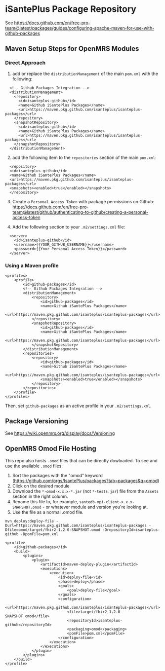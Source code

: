 # iSantePlus Package Repository

See https://docs.github.com/en/free-pro-team@latest/packages/guides/configuring-apache-maven-for-use-with-github-packages

## Maven Setup Steps for OpenMRS Modules

### Direct Approach
1. add or replace the `distributionManagement` of the main `pom.xml` with the following:
  ```
    <!-- Github Packages Integration -->
    <distributionManagement>
      <repository>
        <id>isanteplus-github</id>
        <name>Github iSantePlus Packages</name>
        <url>https://maven.pkg.github.com/isanteplus/isanteplus-packages</url>
      </repository>
      <snapshotRepository>
        <id>isanteplus-github</id>
        <name>Github iSantePlus Packages</name>
        <url>https://maven.pkg.github.com/isanteplus/isanteplus-packages</url>
      </snapshotRepository>
    </distributionManagement>
  ```
2. add the following item to the `repositories` section of the main `pom.xml`:
  ```
    <repository>
	<id>isanteplus-github</id>
	<name>Github iSantePlus Packages</name>
	<url>https://maven.pkg.github.com/isanteplus/isanteplus-packages</url>
	<snapshots><enabled>true</enabled></snapshots>
    </repository>
  ```
  
3. Create a `Personal Access Token` with package permissions on Github: 
   https://docs.github.com/en/free-pro-team@latest/github/authenticating-to-github/creating-a-personal-access-token

4. Add the following section to your `.m2/settings.xml` file: 
  ```
    <server>
      <id>isanteplus-github</id>
      <username>{{YOUR_GITHUB_USERNAME}}</username>
      <password>{{Your Personal Access Token}}</password>
    </server>
  ```
  
### Using a Maven profile
```
<profiles>
	<profile>
		<id>github-packages</id>
		<!-- Github Packages Integration -->
		<distributionManagement>
			<repository>
				<id>github-packages</id>
				<name>Github iSantePlus Packages</name>
				<url>https://maven.pkg.github.com/isanteplus/isanteplus-packages</url>
			</repository>
			<snapshotRepository>
				<id>github-packages</id>
				<name>Github iSantePlus Packages</name>
				<url>https://maven.pkg.github.com/isanteplus/isanteplus-packages</url>
			</snapshotRepository>
		</distributionManagement>
		<repositories>
			<repository>
				<id>github-packages</id>
				<name>Github iSantePlus Packages</name>
				<url>https://maven.pkg.github.com/isanteplus/isanteplus-packages</url>
				<snapshots><enabled>true</enabled></snapshots>
			</repository>
		</repositories>
	</profile>
</profiles>
```

Then, set `github-packages` as an active profile in your `.m2/settings.xml`. 

  
## Package Versioning
See https://wiki.openmrs.org/display/docs/Versioning

## OpenMRS Omod File Hosting
This repo also hosts `.omod` files that can be directly dowloaded. To see and use the available `.omod` files:
1. Sort the packages with the "omod" keyword (https://github.com/orgs/IsantePlus/packages?tab=packages&q=omod)
2. Click on the desired module
3. Download the `*-omod-x.x.x-*.jar` (not `*-tests.jar`) file from the `Assets` section in the right column.
4. Rename this file to, for example, `santedb-mpi-client-x.x.x-SNAPSHOT.omod` - or whatever module and version you're looking at.
5. Use the file as a normal .omod file. 

```
mvn deploy:deploy-file -Durl=https://maven.pkg.github.com/isanteplus/isanteplus-packages -Dfile=omod/target/fhir2-1.2.0-SNAPSHOT.omod -DrepositoryId=isanteplus-github -DpomFile=pom.xml
```

```
<profile>
	<id>github-packages</id>
	<build>
		<plugins>
			<plugin>
				<artifactId>maven-deploy-plugin</artifactId>
				<executions>
					<execution>
						<id>deploy-file</id>
						<phase>deploy</phase>
						<goals>
							<goal>deploy-file</goal>
						</goals>
						<configuration>
							<url>https://maven.pkg.github.com/isanteplus/isanteplus-packages</url>
							<file>target/fhir2-1.2.0-SNAPSHOT.omod</file>
							<repositoryId>isanteplus-github</repositoryId>
							<packaging>omod</packaging>
							<pomFile>pom.xml</pomFile>
						</configuration>
					</execution>
				</executions>
			</plugin>
		</plugins>
	</build>
</profile>
```
